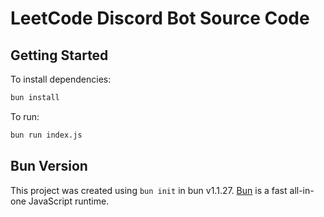 # LeetCode Discord Bot Source Code

## Getting Started

To install dependencies:

```bash
bun install
```

To run:

```bash
bun run index.js
```

## Bun Version

This project was created using `bun init` in bun v1.1.27. [Bun](https://bun.sh) is a fast all-in-one JavaScript runtime.